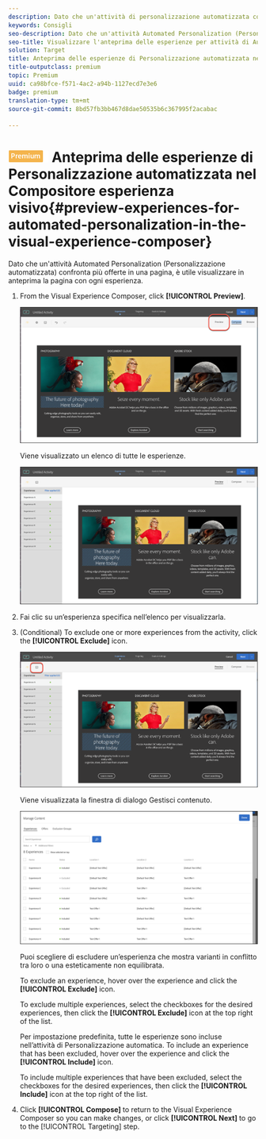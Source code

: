 ```yaml
---
description: Dato che un'attività di personalizzazione automatizzata confronta più offerte su una pagina, è utile visualizzare in anteprima la pagina con ogni esperienza.
keywords: Consigli
seo-description: Dato che un'attività Automated Personalization (Personalizzazione automatizzata) confronta più offerte in una pagina, è utile visualizzare in anteprima la pagina con ogni esperienza.
seo-title: Visualizzare l'anteprima delle esperienze per attività di Automated Personalization (Personalizzazione automatizzata) in Adobe Target Visual Experience Composer (Compositore esperienza automatizzata)
solution: Target
title: Anteprima delle esperienze di Personalizzazione automatizzata nel Compositore esperienza visivo
title-outputclass: premium
topic: Premium
uuid: ca98bfce-f571-4ac2-a94b-1127ecd7e3e6
badge: premium
translation-type: tm+mt
source-git-commit: 8bd57fb3bb467d8dae50535b6c367995f2acabac

---
```



# ![PREMIUM](/help/assets/premium.png) Anteprima delle esperienze di Personalizzazione automatizzata nel Compositore esperienza visivo{#preview-experiences-for-automated-personalization-in-the-visual-experience-composer}

Dato che un'attività Automated Personalization (Personalizzazione automatizzata) confronta più offerte in una pagina, è utile visualizzare in anteprima la pagina con ogni esperienza.

1. From the Visual Experience Composer, click **[!UICONTROL Preview]**.

   ![Icona Anteprima](/help/c-activities/t-automated-personalization/assets/preview.png)

   Viene visualizzato un elenco di tutte le esperienze.

   ![Anteprima esperienze](/help/c-activities/t-automated-personalization/assets/ap_preview-new.png)

1. Fai clic su un’esperienza specifica nell’elenco per visualizzarla.

1. (Conditional) To exclude one or more experiences from the activity, click the **[!UICONTROL Exclude]** icon.

   ![Escludi icona](/help/c-activities/t-automated-personalization/assets/ap_exclude-new.png)

   Viene visualizzata la finestra di dialogo Gestisci contenuto.

   ![Gestisci contenuto, finestra di dialogo](/help/c-activities/t-automated-personalization/assets/preview-exclude.png)

   Puoi scegliere di escludere un’esperienza che mostra varianti in conflitto tra loro o una esteticamente non equilibrata.

   To exclude an experience, hover over the experience and click the **[!UICONTROL Exclude]** icon.

   To exclude multiple experiences, select the checkboxes for the desired experiences, then click the **[!UICONTROL Exclude]** icon at the top right of the list.

   Per impostazione predefinita, tutte le esperienze sono incluse nell’attività di Personalizzazione automatica. To include an experience that has been excluded, hover over the experience and click the  **[!UICONTROL Include]** icon.

   To include multiple experiences that have been excluded, select the checkboxes for the desired experiences, then click the **[!UICONTROL Include]** icon at the top right of the list.

1. Click **[!UICONTROL Compose]** to return to the Visual Experience Composer so you can make changes, or click **[!UICONTROL Next]** to go to the [!UICONTROL Targeting] step.
